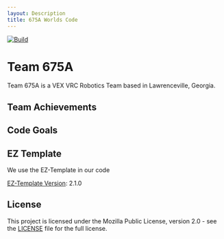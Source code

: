 ```yaml
---
layout: Description
title: 675A Worlds Code
---
```

[![Build](https://github.com/nikgajjar51/675A-2022-2023-Worlds/actions/workflows/main.yml/badge.svg)](https://github.com/nikgajjar51/675A-2022-2023-Worlds/actions/workflows/main.yml)

# Team 675A
<!--Add Team Picture--->

Team 675A is a VEX VRC Robotics Team based in Lawrenceville, Georgia.

## Team Achievements

## Code Goals

## EZ Template

We use the EZ-Template in our code

[EZ-Template Version](https://github.com/EZ-Robotics/EZ-Template): 2.1.0

## License

This project is licensed under the Mozilla Public License, version 2.0 - see the [LICENSE](LICENSE)
file for the full license.
